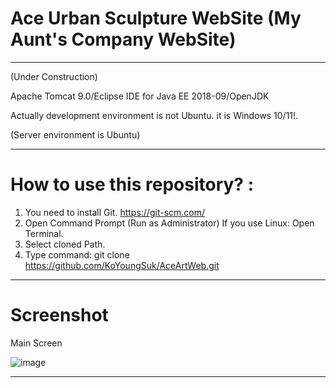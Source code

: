 # Ace Urban Sculpture WebSite (My Aunt's Company WebSite) 

------------------------------------------------------------------------------------------------------------------------------------------
(Under Construction)

Apache Tomcat 9.0/Eclipse IDE for Java EE 2018-09/OpenJDK 

Actually development environment is not Ubuntu. it is Windows 10/11!.

(Server environment is Ubuntu)

--------------------------------------------------------------------------------------------------------------------------------------------

# How to use this repository? :

  1. You need to install Git. https://git-scm.com/
  2. Open Command Prompt (Run as Administrator)
     If you use Linux: Open Terminal. 
  4. Select cloned Path. 
  5. Type command: git clone https://github.com/KoYoungSuk/AceArtWeb.git
  
 ----------------------------------------------------------------------------------------------------------------------------------------
 # Screenshot
 
 Main Screen 
 
![image](https://github.com/KoYoungSuk/AceArtWeb/assets/58511486/e802fcc5-5c73-483a-ae81-fd2c5ce04bc4)






 ------------------------------------------------------------------------------------------------------------------------------------------

